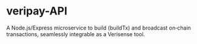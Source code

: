 # veripay-API
 A Node.js/Express microservice to build (buildTx) and broadcast on‑chain transactions, seamlessly integrable as a Verisense tool.

